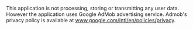 
This application is not processing, storing or transmitting any user data.
However the application uses Google AdMob advertising service. 
Admob's privacy policy is available at www.google.com/intl/en/policies/privacy.
